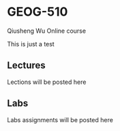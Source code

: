 # GEOG-510
Qiusheng Wu Online course


This is just a test

## Lectures

Lections will be posted here
## Labs

Labs assignments will be posted here